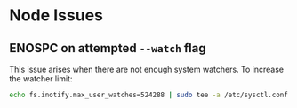 # Node Issues
## ENOSPC on attempted `--watch` flag
This issue arises when there are not enough system watchers. To increase the watcher limit:

```bash
echo fs.inotify.max_user_watches=524288 | sudo tee -a /etc/sysctl.conf && sudo sysctl -p
```